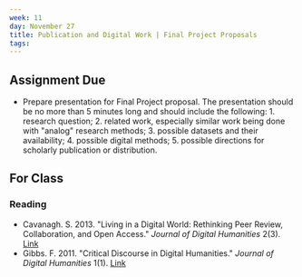 ```yaml
---
week: 11
day: November 27
title: Publication and Digital Work | Final Project Proposals
tags: 
---
```


## Assignment Due
- Prepare presentation for Final Project proposal. The presentation should be no more than 5 minutes long and should include the following: 1. research question; 2. related work, especially similar work being done with "analog" research methods; 3. possible datasets and their availability; 4. possible digital methods; 5. possible directions for scholarly publication or distribution. 

## For Class

### Reading
- Cavanagh. S. 2013. "Living in a Digital World: Rethinking Peer Review, Collaboration, and Open Access." *Journal of Digital Humanities* 2(3). [Link](http://journalofdigitalhumanities.org/1-4/living-in-a-digital-world-by-sheila-cavanagh/)
- Gibbs. F. 2011. "Critical Discourse in Digital Humanities." *Journal of Digital Humanities* 1(1). [Link](http://journalofdigitalhumanities.org/1-1/critical-discourse-in-digital-humanities-by-fred-gibbs/)
